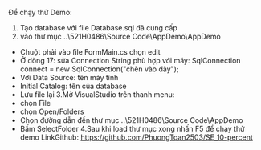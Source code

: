 Để chạy thử Demo:
1. Tạo database với file Database.sql đã cung cấp 
2. vào thư mục ..\521H0486\Source Code\AppDemo\AppDemo
- Chuột phải vào file FormMain.cs chọn edit
- Ở dòng 17: sửa Connection String phù hợp với máy: SqlConnection connect = new SqlConnection("chèn vào đây");
- Với Data Source: tên máy tính
- Initial Catalog: tên của database
- Lưu file lại
3.Mở VisualStudio trên thanh menu:
- chọn File
- chọn Open/Folders
- Chọn đường dẫn đến thư mục ..\521H0486\Source Code\AppDemo
- Bấm SelectFolder
4.Sau khi load thư mục xong nhấn F5 để chạy thử demo
LinkGithub: https://github.com/PhuongToan2503/SE_10-percent
